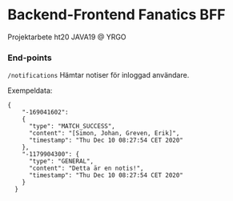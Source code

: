 # Backend-Frontend Fanatics BFF
Projektarbete ht20 JAVA19 @ YRGO

### End-points

`/notifications`
Hämtar notiser för inloggad användare. 

Exempeldata:

``` 
{
    "-169041602": 
    {
      "type": "MATCH_SUCCESS",
      "content": "[Simon, Johan, Greven, Erik]",
      "timestamp": "Thu Dec 10 08:27:54 CET 2020"
    },
    "-1179904300": {
      "type": "GENERAL",
      "content": "Detta är en notis!",
      "timestamp": "Thu Dec 10 08:27:54 CET 2020"
    }
  } 
  ```
